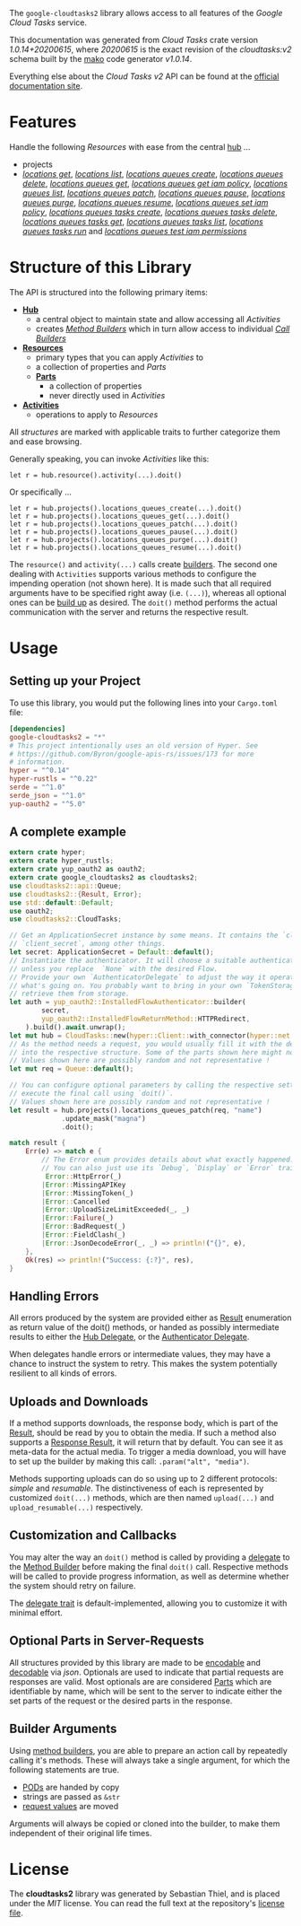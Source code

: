 <!---
DO NOT EDIT !
This file was generated automatically from 'src/mako/api/README.md.mako'
DO NOT EDIT !
-->
The `google-cloudtasks2` library allows access to all features of the *Google Cloud Tasks* service.

This documentation was generated from *Cloud Tasks* crate version *1.0.14+20200615*, where *20200615* is the exact revision of the *cloudtasks:v2* schema built by the [mako](http://www.makotemplates.org/) code generator *v1.0.14*.

Everything else about the *Cloud Tasks* *v2* API can be found at the
[official documentation site](https://cloud.google.com/tasks/).
# Features

Handle the following *Resources* with ease from the central [hub](https://docs.rs/google-cloudtasks2/1.0.14+20200615/google_cloudtasks2/CloudTasks) ... 

* projects
 * [*locations get*](https://docs.rs/google-cloudtasks2/1.0.14+20200615/google_cloudtasks2/api::ProjectLocationGetCall), [*locations list*](https://docs.rs/google-cloudtasks2/1.0.14+20200615/google_cloudtasks2/api::ProjectLocationListCall), [*locations queues create*](https://docs.rs/google-cloudtasks2/1.0.14+20200615/google_cloudtasks2/api::ProjectLocationQueueCreateCall), [*locations queues delete*](https://docs.rs/google-cloudtasks2/1.0.14+20200615/google_cloudtasks2/api::ProjectLocationQueueDeleteCall), [*locations queues get*](https://docs.rs/google-cloudtasks2/1.0.14+20200615/google_cloudtasks2/api::ProjectLocationQueueGetCall), [*locations queues get iam policy*](https://docs.rs/google-cloudtasks2/1.0.14+20200615/google_cloudtasks2/api::ProjectLocationQueueGetIamPolicyCall), [*locations queues list*](https://docs.rs/google-cloudtasks2/1.0.14+20200615/google_cloudtasks2/api::ProjectLocationQueueListCall), [*locations queues patch*](https://docs.rs/google-cloudtasks2/1.0.14+20200615/google_cloudtasks2/api::ProjectLocationQueuePatchCall), [*locations queues pause*](https://docs.rs/google-cloudtasks2/1.0.14+20200615/google_cloudtasks2/api::ProjectLocationQueuePauseCall), [*locations queues purge*](https://docs.rs/google-cloudtasks2/1.0.14+20200615/google_cloudtasks2/api::ProjectLocationQueuePurgeCall), [*locations queues resume*](https://docs.rs/google-cloudtasks2/1.0.14+20200615/google_cloudtasks2/api::ProjectLocationQueueResumeCall), [*locations queues set iam policy*](https://docs.rs/google-cloudtasks2/1.0.14+20200615/google_cloudtasks2/api::ProjectLocationQueueSetIamPolicyCall), [*locations queues tasks create*](https://docs.rs/google-cloudtasks2/1.0.14+20200615/google_cloudtasks2/api::ProjectLocationQueueTaskCreateCall), [*locations queues tasks delete*](https://docs.rs/google-cloudtasks2/1.0.14+20200615/google_cloudtasks2/api::ProjectLocationQueueTaskDeleteCall), [*locations queues tasks get*](https://docs.rs/google-cloudtasks2/1.0.14+20200615/google_cloudtasks2/api::ProjectLocationQueueTaskGetCall), [*locations queues tasks list*](https://docs.rs/google-cloudtasks2/1.0.14+20200615/google_cloudtasks2/api::ProjectLocationQueueTaskListCall), [*locations queues tasks run*](https://docs.rs/google-cloudtasks2/1.0.14+20200615/google_cloudtasks2/api::ProjectLocationQueueTaskRunCall) and [*locations queues test iam permissions*](https://docs.rs/google-cloudtasks2/1.0.14+20200615/google_cloudtasks2/api::ProjectLocationQueueTestIamPermissionCall)




# Structure of this Library

The API is structured into the following primary items:

* **[Hub](https://docs.rs/google-cloudtasks2/1.0.14+20200615/google_cloudtasks2/CloudTasks)**
    * a central object to maintain state and allow accessing all *Activities*
    * creates [*Method Builders*](https://docs.rs/google-cloudtasks2/1.0.14+20200615/google_cloudtasks2/client::MethodsBuilder) which in turn
      allow access to individual [*Call Builders*](https://docs.rs/google-cloudtasks2/1.0.14+20200615/google_cloudtasks2/client::CallBuilder)
* **[Resources](https://docs.rs/google-cloudtasks2/1.0.14+20200615/google_cloudtasks2/client::Resource)**
    * primary types that you can apply *Activities* to
    * a collection of properties and *Parts*
    * **[Parts](https://docs.rs/google-cloudtasks2/1.0.14+20200615/google_cloudtasks2/client::Part)**
        * a collection of properties
        * never directly used in *Activities*
* **[Activities](https://docs.rs/google-cloudtasks2/1.0.14+20200615/google_cloudtasks2/client::CallBuilder)**
    * operations to apply to *Resources*

All *structures* are marked with applicable traits to further categorize them and ease browsing.

Generally speaking, you can invoke *Activities* like this:

```Rust,ignore
let r = hub.resource().activity(...).doit()
```

Or specifically ...

```ignore
let r = hub.projects().locations_queues_create(...).doit()
let r = hub.projects().locations_queues_get(...).doit()
let r = hub.projects().locations_queues_patch(...).doit()
let r = hub.projects().locations_queues_pause(...).doit()
let r = hub.projects().locations_queues_purge(...).doit()
let r = hub.projects().locations_queues_resume(...).doit()
```

The `resource()` and `activity(...)` calls create [builders][builder-pattern]. The second one dealing with `Activities` 
supports various methods to configure the impending operation (not shown here). It is made such that all required arguments have to be 
specified right away (i.e. `(...)`), whereas all optional ones can be [build up][builder-pattern] as desired.
The `doit()` method performs the actual communication with the server and returns the respective result.

# Usage

## Setting up your Project

To use this library, you would put the following lines into your `Cargo.toml` file:

```toml
[dependencies]
google-cloudtasks2 = "*"
# This project intentionally uses an old version of Hyper. See
# https://github.com/Byron/google-apis-rs/issues/173 for more
# information.
hyper = "^0.14"
hyper-rustls = "^0.22"
serde = "^1.0"
serde_json = "^1.0"
yup-oauth2 = "^5.0"
```

## A complete example

```Rust
extern crate hyper;
extern crate hyper_rustls;
extern crate yup_oauth2 as oauth2;
extern crate google_cloudtasks2 as cloudtasks2;
use cloudtasks2::api::Queue;
use cloudtasks2::{Result, Error};
use std::default::Default;
use oauth2;
use cloudtasks2::CloudTasks;

// Get an ApplicationSecret instance by some means. It contains the `client_id` and 
// `client_secret`, among other things.
let secret: ApplicationSecret = Default::default();
// Instantiate the authenticator. It will choose a suitable authentication flow for you, 
// unless you replace  `None` with the desired Flow.
// Provide your own `AuthenticatorDelegate` to adjust the way it operates and get feedback about 
// what's going on. You probably want to bring in your own `TokenStorage` to persist tokens and
// retrieve them from storage.
let auth = yup_oauth2::InstalledFlowAuthenticator::builder(
        secret,
        yup_oauth2::InstalledFlowReturnMethod::HTTPRedirect,
    ).build().await.unwrap();
let mut hub = CloudTasks::new(hyper::Client::with_connector(hyper::net::HttpsConnector::new(hyper_rustls::TlsClient::new())), auth);
// As the method needs a request, you would usually fill it with the desired information
// into the respective structure. Some of the parts shown here might not be applicable !
// Values shown here are possibly random and not representative !
let mut req = Queue::default();

// You can configure optional parameters by calling the respective setters at will, and
// execute the final call using `doit()`.
// Values shown here are possibly random and not representative !
let result = hub.projects().locations_queues_patch(req, "name")
             .update_mask("magna")
             .doit();

match result {
    Err(e) => match e {
        // The Error enum provides details about what exactly happened.
        // You can also just use its `Debug`, `Display` or `Error` traits
         Error::HttpError(_)
        |Error::MissingAPIKey
        |Error::MissingToken(_)
        |Error::Cancelled
        |Error::UploadSizeLimitExceeded(_, _)
        |Error::Failure(_)
        |Error::BadRequest(_)
        |Error::FieldClash(_)
        |Error::JsonDecodeError(_, _) => println!("{}", e),
    },
    Ok(res) => println!("Success: {:?}", res),
}

```
## Handling Errors

All errors produced by the system are provided either as [Result](https://docs.rs/google-cloudtasks2/1.0.14+20200615/google_cloudtasks2/client::Result) enumeration as return value of
the doit() methods, or handed as possibly intermediate results to either the 
[Hub Delegate](https://docs.rs/google-cloudtasks2/1.0.14+20200615/google_cloudtasks2/client::Delegate), or the [Authenticator Delegate](https://docs.rs/yup-oauth2/*/yup_oauth2/trait.AuthenticatorDelegate.html).

When delegates handle errors or intermediate values, they may have a chance to instruct the system to retry. This 
makes the system potentially resilient to all kinds of errors.

## Uploads and Downloads
If a method supports downloads, the response body, which is part of the [Result](https://docs.rs/google-cloudtasks2/1.0.14+20200615/google_cloudtasks2/client::Result), should be
read by you to obtain the media.
If such a method also supports a [Response Result](https://docs.rs/google-cloudtasks2/1.0.14+20200615/google_cloudtasks2/client::ResponseResult), it will return that by default.
You can see it as meta-data for the actual media. To trigger a media download, you will have to set up the builder by making
this call: `.param("alt", "media")`.

Methods supporting uploads can do so using up to 2 different protocols: 
*simple* and *resumable*. The distinctiveness of each is represented by customized 
`doit(...)` methods, which are then named `upload(...)` and `upload_resumable(...)` respectively.

## Customization and Callbacks

You may alter the way an `doit()` method is called by providing a [delegate](https://docs.rs/google-cloudtasks2/1.0.14+20200615/google_cloudtasks2/client::Delegate) to the 
[Method Builder](https://docs.rs/google-cloudtasks2/1.0.14+20200615/google_cloudtasks2/client::CallBuilder) before making the final `doit()` call. 
Respective methods will be called to provide progress information, as well as determine whether the system should 
retry on failure.

The [delegate trait](https://docs.rs/google-cloudtasks2/1.0.14+20200615/google_cloudtasks2/client::Delegate) is default-implemented, allowing you to customize it with minimal effort.

## Optional Parts in Server-Requests

All structures provided by this library are made to be [encodable](https://docs.rs/google-cloudtasks2/1.0.14+20200615/google_cloudtasks2/client::RequestValue) and 
[decodable](https://docs.rs/google-cloudtasks2/1.0.14+20200615/google_cloudtasks2/client::ResponseResult) via *json*. Optionals are used to indicate that partial requests are responses 
are valid.
Most optionals are are considered [Parts](https://docs.rs/google-cloudtasks2/1.0.14+20200615/google_cloudtasks2/client::Part) which are identifiable by name, which will be sent to 
the server to indicate either the set parts of the request or the desired parts in the response.

## Builder Arguments

Using [method builders](https://docs.rs/google-cloudtasks2/1.0.14+20200615/google_cloudtasks2/client::CallBuilder), you are able to prepare an action call by repeatedly calling it's methods.
These will always take a single argument, for which the following statements are true.

* [PODs][wiki-pod] are handed by copy
* strings are passed as `&str`
* [request values](https://docs.rs/google-cloudtasks2/1.0.14+20200615/google_cloudtasks2/client::RequestValue) are moved

Arguments will always be copied or cloned into the builder, to make them independent of their original life times.

[wiki-pod]: http://en.wikipedia.org/wiki/Plain_old_data_structure
[builder-pattern]: http://en.wikipedia.org/wiki/Builder_pattern
[google-go-api]: https://github.com/google/google-api-go-client

# License
The **cloudtasks2** library was generated by Sebastian Thiel, and is placed 
under the *MIT* license.
You can read the full text at the repository's [license file][repo-license].

[repo-license]: https://github.com/Byron/google-apis-rsblob/master/LICENSE.md
